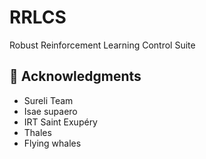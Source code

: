# RRLCS
Robust Reinforcement Learning Control Suite

## 🙏 Acknowledgments

- Sureli Team
- Isae supaero
- IRT Saint Exupéry
- Thales
- Flying whales
